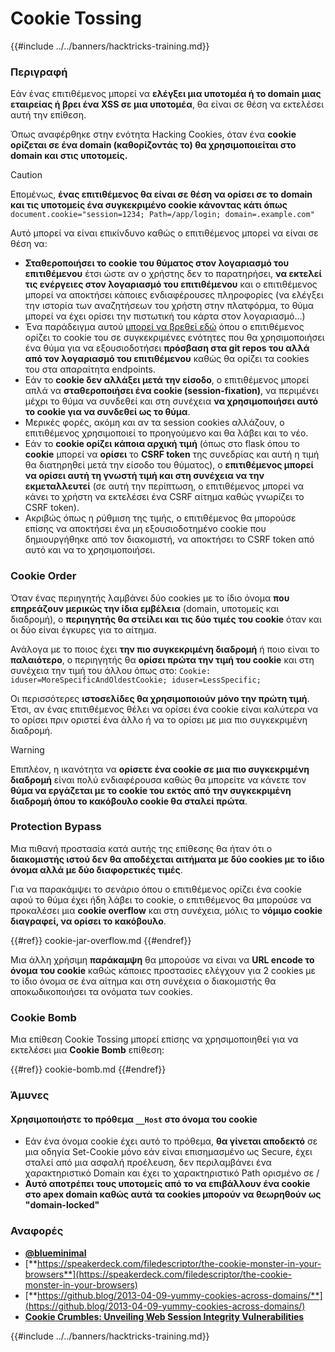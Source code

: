 # Cookie Tossing

{{#include ../../banners/hacktricks-training.md}}

### Περιγραφή

Εάν ένας επιτιθέμενος μπορεί να **ελέγξει μια υποτομέα ή το domain μιας εταιρείας ή βρει ένα XSS σε μια υποτομέα**, θα είναι σε θέση να εκτελέσει αυτή την επίθεση.

Όπως αναφέρθηκε στην ενότητα Hacking Cookies, όταν ένα **cookie ορίζεται σε ένα domain (καθορίζοντάς το) θα χρησιμοποιείται στο domain και στις υποτομείς.**

> [!CAUTION]
> Επομένως, **ένας επιτιθέμενος θα είναι σε θέση να ορίσει σε το domain και τις υποτομείς ένα συγκεκριμένο cookie κάνοντας κάτι όπως** `document.cookie="session=1234; Path=/app/login; domain=.example.com"`

Αυτό μπορεί να είναι επικίνδυνο καθώς ο επιτιθέμενος μπορεί να είναι σε θέση να:

- **Σταθεροποιήσει το cookie του θύματος στον λογαριασμό του επιτιθέμενου** έτσι ώστε αν ο χρήστης δεν το παρατηρήσει, **να εκτελεί τις ενέργειες στον λογαριασμό του επιτιθέμενου** και ο επιτιθέμενος μπορεί να αποκτήσει κάποιες ενδιαφέρουσες πληροφορίες (να ελέγξει την ιστορία των αναζητήσεων του χρήστη στην πλατφόρμα, το θύμα μπορεί να έχει ορίσει την πιστωτική του κάρτα στον λογαριασμό...)
- Ένα παράδειγμα αυτού [μπορεί να βρεθεί εδώ](https://snyk.io/articles/hijacking-oauth-flows-via-cookie-tossing/) όπου ο επιτιθέμενος ορίζει το cookie του σε συγκεκριμένες ενότητες που θα χρησιμοποιήσει ένα θύμα για να εξουσιοδοτήσει **πρόσβαση στα git repos του αλλά από τον λογαριασμό του επιτιθέμενου** καθώς θα ορίζει τα cookies του στα απαραίτητα endpoints.
- Εάν το **cookie δεν αλλάξει μετά την είσοδο**, ο επιτιθέμενος μπορεί απλά να **σταθεροποιήσει ένα cookie (session-fixation)**, να περιμένει μέχρι το θύμα να συνδεθεί και στη συνέχεια **να χρησιμοποιήσει αυτό το cookie για να συνδεθεί ως το θύμα**.
- Μερικές φορές, ακόμη και αν τα session cookies αλλάζουν, ο επιτιθέμενος χρησιμοποιεί το προηγούμενο και θα λάβει και το νέο.
- Εάν το **cookie ορίζει κάποια αρχική τιμή** (όπως στο flask όπου το **cookie** μπορεί να **ορίσει** το **CSRF token** της συνεδρίας και αυτή η τιμή θα διατηρηθεί μετά την είσοδο του θύματος), ο **επιτιθέμενος μπορεί να ορίσει αυτή τη γνωστή τιμή και στη συνέχεια να την εκμεταλλευτεί** (σε αυτή την περίπτωση, ο επιτιθέμενος μπορεί να κάνει το χρήστη να εκτελέσει ένα CSRF αίτημα καθώς γνωρίζει το CSRF token).
- Ακριβώς όπως η ρύθμιση της τιμής, ο επιτιθέμενος θα μπορούσε επίσης να αποκτήσει ένα μη εξουσιοδοτημένο cookie που δημιουργήθηκε από τον διακομιστή, να αποκτήσει το CSRF token από αυτό και να το χρησιμοποιήσει.

### Cookie Order

Όταν ένας περιηγητής λαμβάνει δύο cookies με το ίδιο όνομα **που επηρεάζουν μερικώς την ίδια εμβέλεια** (domain, υποτομείς και διαδρομή), ο **περιηγητής θα στείλει και τις δύο τιμές του cookie** όταν και οι δύο είναι έγκυρες για το αίτημα.

Ανάλογα με το ποιος έχει **την πιο συγκεκριμένη διαδρομή** ή ποιο είναι το **παλαιότερο**, ο περιηγητής θα **ορίσει πρώτα την τιμή του cookie** και στη συνέχεια την τιμή του άλλου όπως στο: `Cookie: iduser=MoreSpecificAndOldestCookie; iduser=LessSpecific;`

Οι περισσότερες **ιστοσελίδες θα χρησιμοποιούν μόνο την πρώτη τιμή**. Έτσι, αν ένας επιτιθέμενος θέλει να ορίσει ένα cookie είναι καλύτερα να το ορίσει πριν οριστεί ένα άλλο ή να το ορίσει με μια πιο συγκεκριμένη διαδρομή.

> [!WARNING]
> Επιπλέον, η ικανότητα να **ορίσετε ένα cookie σε μια πιο συγκεκριμένη διαδρομή** είναι πολύ ενδιαφέρουσα καθώς θα μπορείτε να κάνετε τον **θύμα να εργάζεται με το cookie του εκτός από την συγκεκριμένη διαδρομή όπου το κακόβουλο cookie θα σταλεί πρώτα**.

### Protection Bypass

Μια πιθανή προστασία κατά αυτής της επίθεσης θα ήταν ότι ο **διακομιστής ιστού δεν θα αποδέχεται αιτήματα με δύο cookies με το ίδιο όνομα αλλά με δύο διαφορετικές τιμές**.

Για να παρακάμψει το σενάριο όπου ο επιτιθέμενος ορίζει ένα cookie αφού το θύμα έχει ήδη λάβει το cookie, ο επιτιθέμενος θα μπορούσε να προκαλέσει μια **cookie overflow** και στη συνέχεια, μόλις το **νόμιμο cookie διαγραφεί, να ορίσει το κακόβουλο**.


{{#ref}}
cookie-jar-overflow.md
{{#endref}}

Μια άλλη χρήσιμη **παράκαμψη** θα μπορούσε να είναι να **URL encode το όνομα του cookie** καθώς κάποιες προστασίες ελέγχουν για 2 cookies με το ίδιο όνομα σε ένα αίτημα και στη συνέχεια ο διακομιστής θα αποκωδικοποιήσει τα ονόματα των cookies.

### Cookie Bomb

Μια επίθεση Cookie Tossing μπορεί επίσης να χρησιμοποιηθεί για να εκτελέσει μια **Cookie Bomb** επίθεση:


{{#ref}}
cookie-bomb.md
{{#endref}}

### Άμυνες

#### **Χρησιμοποιήστε το πρόθεμα `__Host` στο όνομα του cookie**

- Εάν ένα όνομα cookie έχει αυτό το πρόθεμα, **θα γίνεται αποδεκτό** σε μια οδηγία Set-Cookie μόνο εάν είναι επισημασμένο ως Secure, έχει σταλεί από μια ασφαλή προέλευση, δεν περιλαμβάνει ένα χαρακτηριστικό Domain και έχει το χαρακτηριστικό Path ορισμένο σε /
- **Αυτό αποτρέπει τους υποτομείς από το να επιβάλλουν ένα cookie στο apex domain καθώς αυτά τα cookies μπορούν να θεωρηθούν ως "domain-locked"**

### Αναφορές

- [**@blueminimal**](https://twitter.com/blueminimal)
- [**https://speakerdeck.com/filedescriptor/the-cookie-monster-in-your-browsers**](https://speakerdeck.com/filedescriptor/the-cookie-monster-in-your-browsers)
- [**https://github.blog/2013-04-09-yummy-cookies-across-domains/**](https://github.blog/2013-04-09-yummy-cookies-across-domains/)
- [**Cookie Crumbles: Unveiling Web Session Integrity Vulnerabilities**](https://www.youtube.com/watch?v=F_wAzF4a7Xg)

{{#include ../../banners/hacktricks-training.md}}
